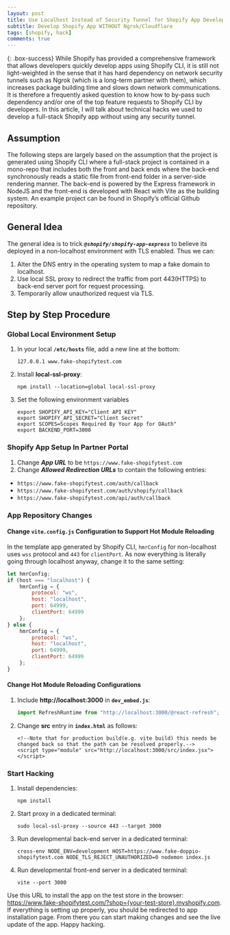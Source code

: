 ```yaml
---
layout: post
title: Use Localhost Instead of Security Tunnel for Shopify App Development
subtitle: Develop Shopify App WITHOUT Ngrok/Cloudflare
tags: [shopify, hack]
comments: true
---
```


{: .box-success}
While Shopify has provided a comprehensive framework that allows developers quickly develop apps using Shopify CLI, it is still not light-weighted in the sense that it has hard dependency on network security tunnels such as Ngrok (which is a long-term partner with them), which increases package building time and slows down network communications. It is therefore a frequently asked question to know how to by-pass such dependency and/or one of the top feature requests to Shopify CLI by developers. In this article, I will talk about technical hacks we used to develop a full-stack Shopify app without using any security tunnel.

## Assumption
The following steps are largely based on the assumption that the project is generated using Shopify CLI where a full-stack project is contained in a mono-repo that includes both the front and back ends where the back-end synchronously reads a static file from front-end folder in a server-side rendering manner. The back-end is powered by the Express framework in NodeJS and the front-end is developed with React with Vite as the building system. An example project can be found in Shopify’s official Github repository.

## General Idea
The general idea is to trick ***`@shopify/shopify-app-express`*** to believe its deployed in a non-localhost environment with TLS enabled. Thus we can:
1. Alter the DNS entry in the operating system to map a fake domain to localhost.
2. Use local SSL proxy to redirect the traffic from port 443(HTTPS) to back-end server port for request processing.
3. Temporarily allow unauthorized request via TLS. 

## Step by Step Procedure

### Global Local Environment Setup

1. In your local **`/etc/hosts`** file, add a new line at the bottom:
   ```console
   127.0.0.1 www.fake-shopifytest.com
   ```
       
2. Install **local-ssl-proxy**:
   ```console
   npm install --location=global local-ssl-proxy
   ```

3. Set the following environment variables
    ```console
    export SHOPIFY_API_KEY="Client API KEY"
    export SHOPIFY_API_SECRET="Client Secret"
    export SCOPES=Scopes Required By Your App for OAuth"
    export BACKEND_PORT=3000
    ```

### Shopify App Setup In Partner Portal

1. Change ***App URL*** to be `https://www.fake-shopifytest.com`
2. Change ***Allowed Redirection URLs*** to contain the following entries:
  - `https://www.fake-shopifytest.com/auth/callback`
  - `https://www.fake-shopifytest.com/auth/shopify/callback`
  - `https://www.fake-shopifytest.com/api/auth/callback`

### App Repository Changes

#### Change `vite.config.js` Configuration to Support Hot Module Reloading
In the template app generated by Shopify CLI, `hmrConfig` for non-localhost uses `wss` protocol and `443` for `clientPort`. As now everything is literally going through localhost anyway, change it to the same setting:
```javascript
let hmrConfig;
if (host === "localhost") {
    hmrConfig = {
        protocol: "ws",
        host: "localhost",
        port: 64999,
        clientPort: 64999
    };
} else {
    hmrConfig = {
        protocol: "ws",
        host: "localhost",
        port: 64999,
        clientPort: 64999
    };
}
```

#### Change Hot Module Reloading Configurations 

1. Include **http://localhost:3000** in **`dev_embed.js`**:
    ```javascript
    import RefreshRuntime from "http://localhost:3000/@react-refresh";
    ```

2. Change **src** entry in **`index.html`** as follows:
    ```
    <!--Note that for production build(e.g. vite build) this needs be changed back so that the path can be resolved properly.-->
    <script type="module" src="http://localhost:3000/src/index.jsx"></script>
    ```

### Start Hacking

1. Install dependencies:
   ```console
   npm install
   ```

2. Start proxy in a dedicated terminal:
   ```console
   sudo local-ssl-proxy --source 443 --target 3000
   ```

3. Run developmental back-end server in a dedicated terminal:
   ```console
   cross-env NODE_ENV=development HOST=https://www.fake-doppio-shopifytest.com NODE_TLS_REJECT_UNAUTHORIZED=0 nodemon index.js
   ```

4. Run developmental front-end server in a dedicated terminal:
   ```console
   vite --port 3000
   ```

Use this URL to install the app on the test store in the browser: <https://www.fake-shopifytest.com/?shop={your-test-store}.myshopify.com>. If everything is setting up properly, you should be redirected to app installation page. From there you can start making changes and see the live update of the app. Happy hacking. 


